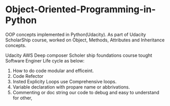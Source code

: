 # Object-Oriented-Programming-in-Python
OOP concepts implemented in Python(Udacity). As part of Udacity ScholarShip course, worked on Object, Methods, Attributes and Inheritance concepts.

Udacity AWS Deep composer Scholer ship foundations course tought Software Enginer Life cycle as below:
1. How to do code modular and efficeint.
2. Code Refector
3. Insted Explicity Loops use Comprehensive loops.
4. Variable declaration with propare name or abbrivations.
5. Commenting or doc string our code to debug and easy to understand for other,
